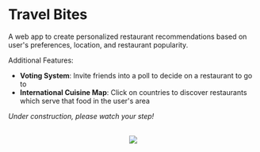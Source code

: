 # Travel Bites

A web app to create personalized restaurant recommendations based on user's preferences, location, and restaurant popularity. 

Additional Features: 
- **Voting System**: Invite friends into a poll to decide on a restaurant to go to
- **International Cuisine Map**: Click on countries to discover restaurants which serve that food in the user's area

*Under construction, please watch your step!*

<p align="center">
  <br>
  <img src="https://github.com/amy-wang/travel-bites/blob/master/home-page.png"/>
  <br>
</p>
